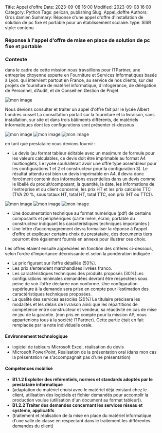 Title: Appel d'offre
Date: 2023-09-08 16:00
Modified: 2023-09-08 16:00
Category: Python
Tags: pelican, publishing
Slug: Appel_doffre
Authors: Gros damien
Summary: Réponse d'une appel d'offre d'installation de solution de pc fixe et 		portable pour un établissement scolaire.
type: SISR
style: contenu


### Réponse à l'appel d'offre de mise en place de solution de pc fixe et portable

### Contexte

dans le cadre de cette mission nous travaillions pour ITPartner, une entreprise citoyenne experte en Fourniture et Services Informatiques basée à Lyon.
qui intervient partout en France, au service de nos clients, sur des projets de fourniture de matériel informatique,
d’infogérance, de délégation de Personnel, d’Audit, et de Conseil en Gestion de Projet.

![mon image](./themes/mon-theme-pelican/static/images/appel_doffre/logo_itparter.png)

Nous devions consulter et traiter un appel d'offre fait par le lycée Albert Londres cusset
La consultation portait sur la fourniture et la livraison, sans installation, sur site et
dans trois bâtiments différents, de matériels informatiques dont les configurations
sont présenter ci-dessous

![mon image](./themes/mon-theme-pelican/static/images/appel_doffre/capture_config_1.png) ![mon image](./themes/mon-theme-pelican/static/images/appel_doffre/capture_config_2.png)
![mon image](./themes/mon-theme-pelican/static/images/appel_doffre/capture_config_3.png)

en tant que prestataire nous devions fournir :

- Le devis (au format tableur éditable avec un maximum de formule pour les
valeurs calculables, ce devis doit être imprimable au format A4 multionglets,
Le lycée souhaiterait avoir une offre type assembleur pour les configurations
1 et 2 et constructeur pour la configuration 3). Le résultat attendu est bien un
devis imprimable en A4, il devra donc forcément contenir des informations
essentielles dans un devis comme le libellé du produit/composant, la
quantité, la date, les informations de l’entreprise et du client concerné, les
prix HT et les prix calculés TTC (TVA 20 %, sous totaux HT, total HT, total
TTC, son prix (HT ou TTC)).

![mon image](./themes/mon-theme-pelican/static/images/appel_doffre/capture_devis_1.png) ![mon image](./themes/mon-theme-pelican/static/images/appel_doffre/capture_devis_2.png)
![mon image](./themes/mon-theme-pelican/static/images/appel_doffre/capture_devis_3.png)

- Une documentation technique au format numérique (pdf) de certains
composants et périphériques (carte mère, écran, portable du constructeur
indiquant les caractéristiques techniques importantes )
- Une lettre d’accompagnement devra formaliser la réponse à l’appel d’offre et
expliquer certains choix du prestataire, des documents tiers pourront être également
fournis en annexe pour illustrer ces choix.

Les offres etaient ensuite appréciées en fonction des critères ci-dessous, selon l’ordre
d’importance décroissante et selon la pondération indiquée :

* Le prix figurant sur l’offre détaillée (50%).
* Les prix s’entendent marchandises livrées franco.
* Les caractéristiques techniques des produits proposés (30%)Les configurations minimales demandées devront être respectées sous peine de voir l’offre déclarée non conforme. Une configuration supérieure à la demande sera prise en compte pour l’estimation des caractéristiques techniques proposées.
* La qualité des services associés (20%)
Le titulaire précisera les modalités et les délais de livraison ainsi que les répartitions
de compétence entre constructeur et vendeur, sa réactivité en cas de mise en jeu de
la garantie. (non pris en compte pour la mission AP, nous appartenions tous à la
société ITPartner). Cette partie était en fait remplacée par la note individuelle orale.




#### Environnement technologique
- logiciel de tableurs Microsoft Excel, réalisation du devis
- Microsoft PowerPoint, Réalisation de la présentation oral (dans mon cas la présentation ne s'accompagnait pas d'une présentation) 

#### Compétences mobilisé

- **B1.1.2 Exploiter des référentiels, normes et standards adoptés par le prestataire informatique**
- (adaptation du matériel choisi avec le matériel déjà existant chez le client, utilisation des logiciels et fichier demandés pour accomplir la production voulue (utilisation d'un document au format tableur)).
- **B1.2.2 Traiter des demandes concernant les services réseau et système, applicatifs**
- (traitement et réalisation de la mise en place du matériel informatique d'une salle de classe en respectant dans le traitement les différentes demandes du client)